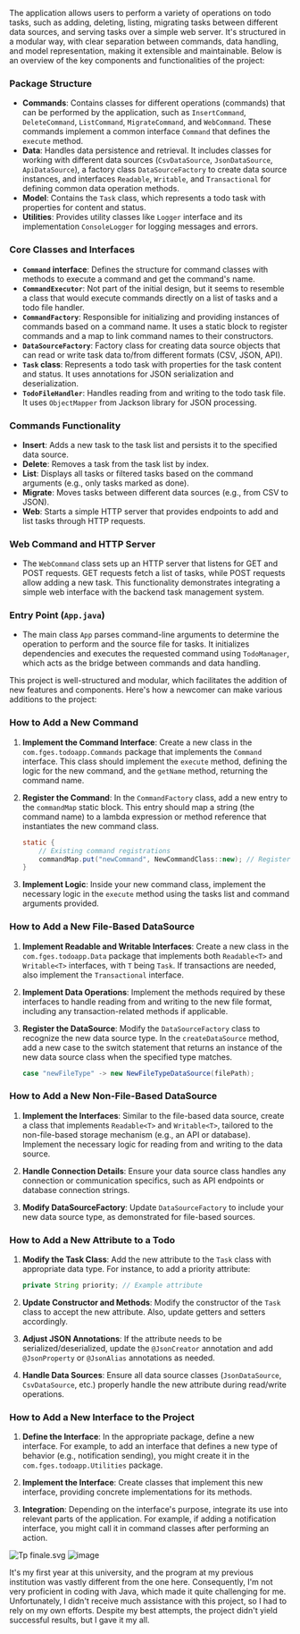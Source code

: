 The application allows users to perform a variety of operations on todo tasks,
such as adding, deleting, listing, migrating tasks between different data sources, 
and serving tasks over a simple web server.
It's structured in a modular way, with clear separation between commands, data handling,
and model representation, making it extensible and maintainable.
Below is an overview of the key components and functionalities of the project:

### Package Structure
- **Commands**: Contains classes for different operations (commands) that can be performed by the application, such as `InsertCommand`, `DeleteCommand`, `ListCommand`, `MigrateCommand`, and `WebCommand`. These commands implement a common interface `Command` that defines the `execute` method.
- **Data**: Handles data persistence and retrieval. It includes classes for working with different data sources (`CsvDataSource`, `JsonDataSource`, `ApiDataSource`), a factory class `DataSourceFactory` to create data source instances, and interfaces `Readable`, `Writable`, and `Transactional` for defining common data operation methods.
- **Model**: Contains the `Task` class, which represents a todo task with properties for content and status.
- **Utilities**: Provides utility classes like `Logger` interface and its implementation `ConsoleLogger` for logging messages and errors.

### Core Classes and Interfaces
- **`Command` interface**: Defines the structure for command classes with methods to execute a command and get the command's name.
- **`CommandExecutor`**: Not part of the initial design, but it seems to resemble a class that would execute commands directly on a list of tasks and a todo file handler.
- **`CommandFactory`**: Responsible for initializing and providing instances of commands based on a command name. It uses a static block to register commands and a map to link command names to their constructors.
- **`DataSourceFactory`**: Factory class for creating data source objects that can read or write task data to/from different formats (CSV, JSON, API).
- **`Task` class**: Represents a todo task with properties for the task content and status. It uses annotations for JSON serialization and deserialization.
- **`TodoFileHandler`**: Handles reading from and writing to the todo task file. It uses `ObjectMapper` from Jackson library for JSON processing.

### Commands Functionality
- **Insert**: Adds a new task to the task list and persists it to the specified data source.
- **Delete**: Removes a task from the task list by index.
- **List**: Displays all tasks or filtered tasks based on the command arguments (e.g., only tasks marked as done).
- **Migrate**: Moves tasks between different data sources (e.g., from CSV to JSON).
- **Web**: Starts a simple HTTP server that provides endpoints to add and list tasks through HTTP requests.

### Web Command and HTTP Server
- The `WebCommand` class sets up an HTTP server that listens for GET and POST requests. GET requests fetch a list of tasks, while POST requests allow adding a new task. This functionality demonstrates integrating a simple web interface with the backend task management system.

### Entry Point (`App.java`)
- The main class `App` parses command-line arguments to determine the operation to perform and the source file for tasks. It initializes dependencies and executes the requested command using `TodoManager`, which acts as the bridge between commands and data handling.

This project is well-structured and modular, which facilitates the addition of new features and components. Here's how a newcomer can make various additions to the project:

### How to Add a New Command

1. **Implement the Command Interface**: Create a new class in the `com.fges.todoapp.Commands` package that implements the `Command` interface. This class should implement the `execute` method, defining the logic for the new command, and the `getName` method, returning the command name.

2. **Register the Command**: In the `CommandFactory` class, add a new entry to the `commandMap` static block. This entry should map a string (the command name) to a lambda expression or method reference that instantiates the new command class.

   ```java
   static {
       // Existing command registrations
       commandMap.put("newCommand", NewCommandClass::new); // Register the new command
   }
   ```

3. **Implement Logic**: Inside your new command class, implement the necessary logic in the `execute` method using the tasks list and command arguments provided.

### How to Add a New File-Based DataSource

1. **Implement Readable and Writable Interfaces**: Create a new class in the `com.fges.todoapp.Data` package that implements both `Readable<T>` and `Writable<T>` interfaces, with `T` being `Task`. If transactions are needed, also implement the `Transactional` interface.

2. **Implement Data Operations**: Implement the methods required by these interfaces to handle reading from and writing to the new file format, including any transaction-related methods if applicable.

3. **Register the DataSource**: Modify the `DataSourceFactory` class to recognize the new data source type. In the `createDataSource` method, add a new case to the switch statement that returns an instance of the new data source class when the specified type matches.

   ```java
   case "newFileType" -> new NewFileTypeDataSource(filePath);
   ```

### How to Add a New Non-File-Based DataSource

1. **Implement the Interfaces**: Similar to the file-based data source, create a class that implements `Readable<T>` and `Writable<T>`, tailored to the non-file-based storage mechanism (e.g., an API or database). Implement the necessary logic for reading from and writing to the data source.

2. **Handle Connection Details**: Ensure your data source class handles any connection or communication specifics, such as API endpoints or database connection strings.

3. **Modify DataSourceFactory**: Update `DataSourceFactory` to include your new data source type, as demonstrated for file-based sources.

### How to Add a New Attribute to a Todo

1. **Modify the Task Class**: Add the new attribute to the `Task` class with appropriate data type. For instance, to add a priority attribute:

   ```java
   private String priority; // Example attribute
   ```

2. **Update Constructor and Methods**: Modify the constructor of the `Task` class to accept the new attribute. Also, update getters and setters accordingly.

3. **Adjust JSON Annotations**: If the attribute needs to be serialized/deserialized, update the `@JsonCreator` annotation and add `@JsonProperty` or `@JsonAlias` annotations as needed.

4. **Handle Data Sources**: Ensure all data source classes (`JsonDataSource`, `CsvDataSource`, etc.) properly handle the new attribute during read/write operations.

### How to Add a New Interface to the Project

1. **Define the Interface**: In the appropriate package, define a new interface. For example, to add an interface that defines a new type of behavior (e.g., notification sending), you might create it in the `com.fges.todoapp.Utilities` package.

2. **Implement the Interface**: Create classes that implement this new interface, providing concrete implementations for its methods.

3. **Integration**: Depending on the interface's purpose, integrate its use into relevant parts of the application. For example, if adding a notification interface, you might call it in command classes after performing an action.

![Tp finale.svg](..%2F..%2F..%2F..%2F..%2F..%2FDownloads%2FTp%20finale.svg)
![image](https://github.com/Elie-jbeili/-Design-Pattern-10/assets/117976718/a8cf6690-b7f5-4102-ae19-5efe7ae697de)


It's my first year at this university, and the program at my previous institution was vastly different from the one here. Consequently, I'm not very proficient in coding with Java, which made it quite challenging for me. Unfortunately, I didn't receive much assistance with this project, so I had to rely on my own efforts. Despite my best attempts, the project didn't yield successful results, but I gave it my all.
